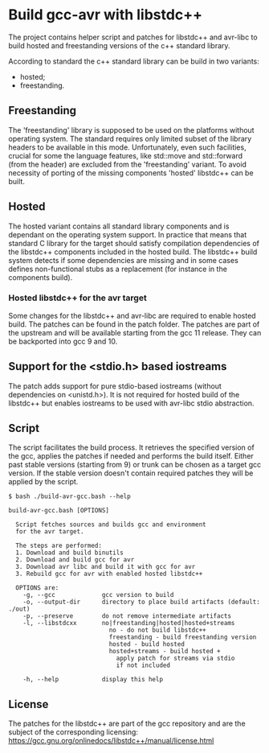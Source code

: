 # Build gcc-avr with libstdc++

The project contains helper script and patches for libstdc++ and avr-libc
to build hosted and freestanding versions of the c++ standard library.

According to standard the c++ standard library can be build in two variants:
   - hosted;
   - freestanding.

## Freestanding

The 'freestanding' library is supposed to be used on the platforms without
operating system. The standard requires only limited subset of the library
headers to be available in this mode. Unfortunately, even such facilities,
crucial for some the language features, like std::move and std::forward (from
the <utility> header) are excluded from the 'freestanding' variant.
To avoid necessity of porting of the missing components 'hosted' libstdc++
can be built.

## Hosted

The hosted variant contains all standard library components and is dependant on
the operating system support. In practice that means that standard C library
for the target should satisfy compilation dependencies of the libstdc++
components included in the hosted build. The libstdc++ build system detects if
some dependencies are missing and in some cases defines non-functional stubs as
a replacement (for instance in the <filesystem> components build).

### Hosted libstdc++ for the avr target

Some changes for the libstdc++ and avr-libc are required to enable hosted
build. The patches can be found in the patch folder. The patches are part of
the upstream and will be available starting from the gcc 11 release. They can
be backported into gcc 9 and 10.

## Support for the <stdio.h> based iostreams

The patch adds support for pure stdio-based iostreams (without dependencies
on <unistd.h>). It is not required for hosted build of the libstdc++ but
enables iostreams to be used with avr-libc stdio abstraction.

## Script

The script facilitates the build process. It retrieves the specified version of
the gcc, applies the patches if needed and performs the build itself. Either
past stable versions (starting from 9) or trunk can be chosen as a target gcc
version. If the stable version doesn't contain required patches they will be
applied by the script.

```console
$ bash ./build-avr-gcc.bash --help

build-avr-gcc.bash [OPTIONS]

  Script fetches sources and builds gcc and environment
  for the avr target.

  The steps are performed:
  1. Download and build binutils
  2. Download and build gcc for avr
  3. Download avr libc and build it with gcc for avr
  3. Rebuild gcc for avr with enabled hosted libstdc++

  OPTIONS are:
    -g, --gcc             gcc version to build
    -o, --output-dir      directory to place build artifacts (default: ./out)
    -p, --preserve        do not remove intermediate artifacts
    -l, --libstdcxx       no|freestanding|hosted|hosted+streams
                            no - do not build libstdc++
                            freestanding - build freestanding version
                            hosted - build hosted
                            hosted+streams - build hosted +
                              apply patch for streams via stdio
                              if not included

    -h, --help            display this help
```
## License

The patches for the libstdc++ are part of the gcc repository and are the
subject of the corresponding licensing:
https://gcc.gnu.org/onlinedocs/libstdc++/manual/license.html

